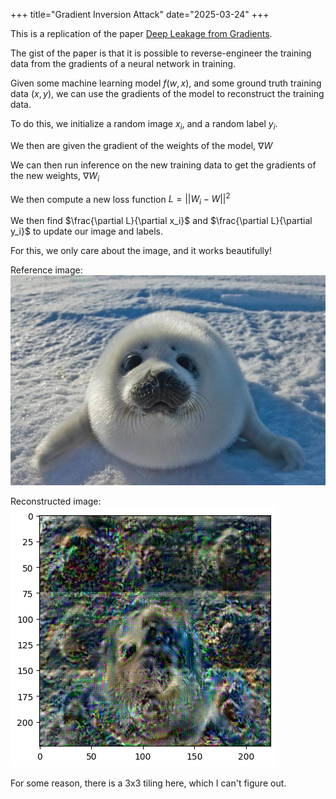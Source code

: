 +++
title="Gradient Inversion Attack"
date="2025-03-24"
+++

This is a replication of the paper [Deep Leakage from Gradients](https://arxiv.org/abs/1906.08935).

The gist of the paper is that it is possible to reverse-engineer the training data from the gradients of a neural network in training. 

Given some machine learning model $f(w, x)$, and some ground truth training data $(x, y)$, we can use the gradients of the model to reconstruct the training data.

To do this, we initialize a random image $x_i$, and a random label $y_i$. 

We then are given the gradient of the weights of the model, $\nabla W$

We can then run inference on the new training data to get the gradients of the new weights, $\nabla W_i$

We then compute a new loss function $L = ||W_i - W||^2$

We then find $\frac{\partial L}{\partial x_i}$ and $\frac{\partial L}{\partial y_i}$ to update our image and labels.

For this, we only care about the image, and it works beautifully!

Reference image:
![Reference image](image.png)

Reconstructed image:
![Reconstructed image](reconstructed.png)

For some reason, there is a 3x3 tiling here, which I can't figure out.


